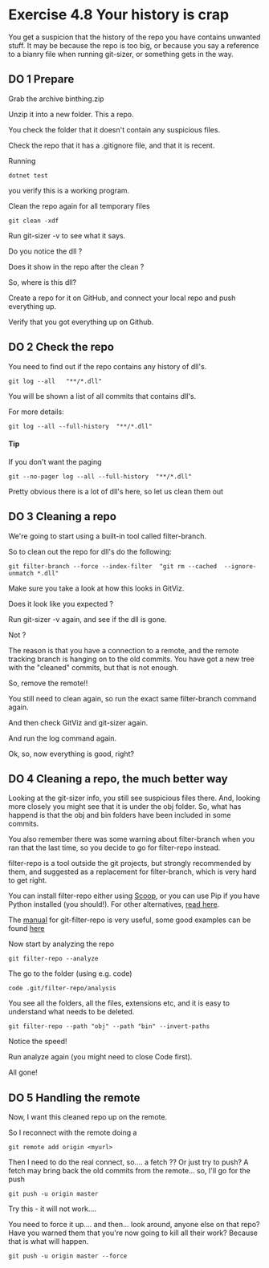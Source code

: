 # Exercise 4.8  Your history is crap

You get a suspicion that the history of the repo you have contains unwanted stuff.  It may be because the repo is too big, or  because you say a reference to a bianry file when running git-sizer, or something gets in the way.

## **DO 1** Prepare

Grab the archive binthing.zip

Unzip it into a new folder.  This a repo.

You check the folder that it doesn't contain any suspicious files.

Check the repo that it has a .gitignore file, and that it is recent.

Running

```
dotnet test
```

you verify this is a working program.

Clean the repo again for all temporary files

```
git clean -xdf
```

Run git-sizer -v to see what it says.

Do you notice the dll ?

Does it show in the repo after the clean ?

So, where is this dll?


Create a repo for it on GitHub, and connect your local repo and push everything up.

Verify that you got everything up on Github. 

## **DO 2** Check the repo

You need to find out if the repo contains any history of dll's.

```
git log --all   "**/*.dll"
```

You will be shown a list of all commits that contains dll's.  

For more details:

```
git log --all --full-history  "**/*.dll"
```

#### Tip

If you don't want the paging

```
git --no-pager log --all --full-history  "**/*.dll"
```

Pretty obvious there is a lot of dll's here, so let us clean them out

## **DO 3** Cleaning a repo

We're going to start using a built-in tool called filter-branch.  

So to clean out the repo for dll's do the following:

```
git filter-branch --force --index-filter  "git rm --cached  --ignore-unmatch *.dll"
```

Make sure you take a look at how this looks in GitViz.

Does it look like you expected ?

Run git-sizer -v again, and see if the dll is gone.

Not ?

The reason is that you have a connection to a remote, and the remote tracking branch is hanging on to the old commits.  You have got a new tree with the "cleaned" commits, but that is not enough.

So, remove the remote!!

You still need to clean again, so run the exact same filter-branch command again.

And then check GitViz and git-sizer again.

And run the log command again.

Ok, so, now everything is good, right?

## **DO 4** Cleaning a repo, the much better way

Looking at the git-sizer info, you still see suspicious files there.  And, looking more closely you might see that it is under the obj folder. So, what has happend is that the obj and bin folders have been included in some commits.  

You also remember there was some warning about filter-branch when you ran that the last time, so you decide to go for filter-repo instead.

filter-repo is a tool outside the git projects, but strongly recommended by them, and suggested as a replacement for filter-branch, which is very hard to get right.

You can install filter-repo either using [Scoop](https://scoop.sh/), or you can use Pip if you have Python installed (you should!).  For other alternatives, [read here](https://github.com/newren/git-filter-repo/blob/master/INSTALL.md).

The [manual](https://htmlpreview.github.io/?https://github.com/newren/git-filter-repo/blob/docs/html/git-filter-repo.html) for git-filter-repo is very useful, some good examples can be found [here](https://github.com/newren/git-filter-repo#simple-example-with-comparisons)


Now start by analyzing the repo

```
git filter-repo --analyze
```

The go to the folder (using e.g. code) 

```
code .git/filter-repo/analysis
```

You see all the folders, all the files, extensions etc, and it is easy to understand what needs to be deleted. 

```
git filter-repo --path "obj" --path "bin" --invert-paths
```

Notice the speed!

Run analyze again (you might need to close Code first).  

All gone!


## **DO 5** Handling the remote

Now, I want this cleaned repo up on the remote.

So I reconnect with the remote doing a 
```
git remote add origin <myurl>
```

Then I need to do the real connect, so.... a fetch ??  Or just try to push?   A fetch may bring back the old commits from the remote... so, I'll go for the push

```
git push -u origin master
```

Try this - it will not work....

You need to force it up....  and then... look around, anyone else on that repo?  Have you warned them that you're now going to kill all their work?  Because that is what will happen.

```
git push -u origin master --force
```





